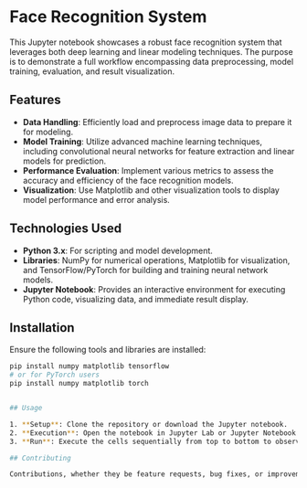 # Face Recognition System

This Jupyter notebook showcases a robust face recognition system that leverages both deep learning and linear modeling techniques. The purpose is to demonstrate a full workflow encompassing data preprocessing, model training, evaluation, and result visualization.

## Features

- **Data Handling**: Efficiently load and preprocess image data to prepare it for modeling.
- **Model Training**: Utilize advanced machine learning techniques, including convolutional neural networks for feature extraction and linear models for prediction.
- **Performance Evaluation**: Implement various metrics to assess the accuracy and efficiency of the face recognition models.
- **Visualization**: Use Matplotlib and other visualization tools to display model performance and error analysis.

## Technologies Used

- **Python 3.x**: For scripting and model development.
- **Libraries**: NumPy for numerical operations, Matplotlib for visualization, and TensorFlow/PyTorch for building and training neural network models.
- **Jupyter Notebook**: Provides an interactive environment for executing Python code, visualizing data, and immediate result display.

## Installation

Ensure the following tools and libraries are installed:

```bash
pip install numpy matplotlib tensorflow
# or for PyTorch users
pip install numpy matplotlib torch


## Usage

1. **Setup**: Clone the repository or download the Jupyter notebook.
2. **Execution**: Open the notebook in Jupyter Lab or Jupyter Notebook environment.
3. **Run**: Execute the cells sequentially from top to bottom to observe the system in action.

## Contributing

Contributions, whether they be feature requests, bug fixes, or improvements, are welcome. Please fork the repository and use a pull request to add enhancements.

